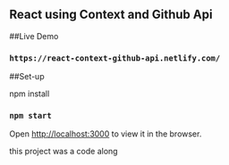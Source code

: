## React using Context and Github Api

##Live Demo

### `https://react-context-github-api.netlify.com/`


##Set-up

npm install 

### `npm start`

Open [http://localhost:3000](http://localhost:3000) to view it in the browser.

this project was a code along


